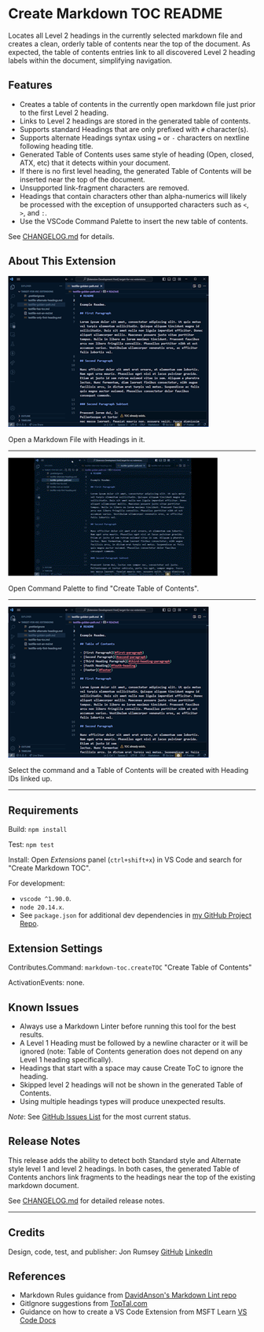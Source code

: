 # Create Markdown TOC README

Locates all Level 2 headings in the currently selected markdown file and creates a clean, orderly table of contents near the top of the document. As expected, the table of contents entries link to all discovered Level 2 heading labels within the document, simplifying navigation.

## Features

- Creates a table of contents in the currently open markdown file just prior to the first Level 2 heading.
- Links to Level 2 headings are stored in the generated table of contents.
- Supports standard Headings that are only prefixed with `#` character(s).
- Supports alternate Headings syntax using `=` or `-` characters on nextline following heading title.
- Generated Table of Contents uses same style of heading (Open, closed, ATX, etc) that it detects within your document.
- If there is no first level heading, the generated Table of Contents will be inserted near the top of the document.
- Unsupported link-fragment characters are removed.
- Headings that contain characters other than alpha-numerics will likely be processed with the exception of unsupported characters such as `<`, `>`, and `:`.
- Use the VSCode Command Palette to insert the new table of contents.

See [CHANGELOG.md](./CHANGELOG.md) for details.

## About This Extension

![Open a markdown file with headings in it](images/markdown-toc-md-file-with-headings.png)

Open a Markdown File with Headings in it.

---

![Open the Command Palette and find Create Table of Contents command](images/markdown-toc-create-toc-video.gif)

Open Command Palette to find "Create Table of Contents".

---

![Select the command and all Level 2 headings will get linked using Heading IDs](images/markdown-toc-md-file-updated-with-toc.png)

Select the command and a Table of Contents will be created with Heading IDs linked up.

---

## Requirements

Build: `npm install`

Test: `npm test`

Install: Open _Extensions_ panel (`ctrl+shift+x`) in VS Code and search for "Create Markdown TOC".

For development:

- `vscode ^1.90.0`.
- `node 20.14.x`.
- See `package.json` for additional dev dependencies in [my GitHub Project Repo](https://github.com/nojronatron/markdown-toc/).

## Extension Settings

Contributes.Command: `markdown-toc.createTOC` "Create Table of Contents"

ActivationEvents: none.

## Known Issues

- Always use a Markdown Linter before running this tool for the best results.
- A Level 1 Heading must be followed by a newline character or it will be ignored (note: Table of Contents generation does not depend on any Level 1 heading specifically).
- Headings that start with a space may cause Create ToC to ignore the heading.
- Skipped level 2 headings will not be shown in the generated Table of Contents.
- Using multiple headings types will produce unexpected results.

_Note_: See [GitHub Issues List](https://github.com/nojronatron/markdown-toc/issues) for the most current status.

## Release Notes

This release adds the ability to detect both Standard style and Alternate style level 1 and level 2 headings. In both cases, the generated Table of Contents anchors link fragments to the headings near the top of the existing markdown document.

See [CHANGELOG.md](./CHANGELOG.md) for detailed release notes.

---

## Credits

Design, code, test, and publisher: Jon Rumsey [GitHub](https://github.com/nojronatron) [LinkedIn](https://www.linkedin.com/in/jonathan-rumsey-wa)

## References

- Markdown Rules guidance from [DavidAnson's Markdown Lint repo](https://github.com/DavidAnson/markdownlint/blob/main/doc/Rules.md)
- GitIgnore suggestions from [TopTal.com](https://www.toptal.com/developers/gitignore/api/visualstudiocode)
- Guidance on how to create a VS Code Extension from MSFT Learn [VS Code Docs](https://code.visualstudio.com/api/get-started/your-first-extension)
